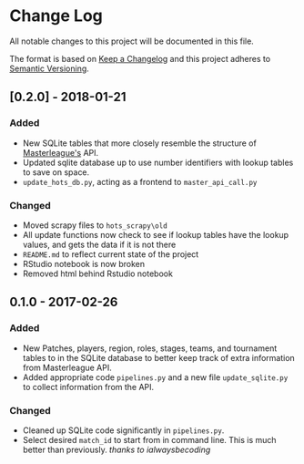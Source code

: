 # Change Log

All notable changes to this project will be documented in this file.

The format is based on [Keep a Changelog](http://keepachangelog.com/)
and this project adheres to [Semantic Versioning](http://semver.org/).

## [0.2.0] - 2018-01-21
### Added
- New SQLite tables that more closely resemble the structure of
  [Masterleague's](https://masterleague.net) API.
- Updated sqlite database up to use number identifiers with lookup
  tables to save on space.
- `update_hots_db.py`, acting as a frontend to `master_api_call.py`

### Changed
- Moved scrapy files to `hots_scrapy\old`
- All update functions now check to see if lookup tables have the
  lookup values, and gets the data if it is not there
- `README.md` to reflect current state of the project
- RStudio notebook is now broken
- Removed html behind Rstudio notebook

## 0.1.0 - 2017-02-26
### Added
- New Patches, players, region, roles, stages, teams, and tournament tables
  to in the SQLite database to better keep track of extra information from
  Masterleague API.
- Added appropriate code `pipelines.py` and a new file `update_sqlite.py`
  to collect information from the API.

### Changed
- Cleaned up SQLite code significantly in `pipelines.py`.
- Select desired `match_id` to start from in command line. This is much
  better than previously. *thanks to ialwaysbecoding*
